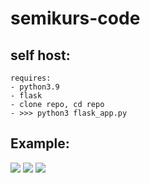 # semikurs-code

## self host:
```
requires:
- python3.9
- flask
- clone repo, cd repo
- >>> python3 flask_app.py
```

## Example:
<img src="https://cdn.discordapp.com/attachments/568847750226116609/742078507433328711/unknown.png">
<img src="https://cdn.discordapp.com/attachments/568847750226116609/742078883129589861/unknown.png">
<img src="https://cdn.discordapp.com/attachments/568847750226116609/742078969741836379/unknown.png">
